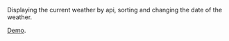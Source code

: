 Displaying the current weather by api, sorting and changing the date of the weather.

[Demo](https://vue-weather-project.netlify.app/).
